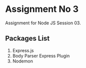 # Assignment No 3
Assignment for Node JS Session 03.

## Packages List

1. Express.js
2. Body Parser Express Plugin
3. Nodemon